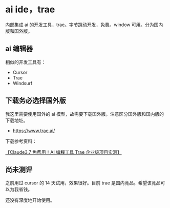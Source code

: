 # ai ide，trae

内部集成 ai 的开发工具，trae。字节跳动开发，免费。window 可用。分为国内版和国外版。

## ai 编辑器

相似的开发工具有：

- Cursor
- Trae
- Windsurf

## 下载务必选择国外版

我这里需要使用国外的 ai 模型，故需要下载国外版。注意区分国外版和国内版的下载地址。

- https://www.trae.ai/

下载参考资料：

[【Claude3.7 免费用！AI 编程工具 Trae 企业级项目实测】](https://www.bilibili.com/video/BV1MR9kYyEZG)

## 尚未测评

之前用过 cursor 的 14 天试用，效果很好。目前 trae 是国内竞品。希望该竞品可以为我省钱。

还没有深度地开始使用。
